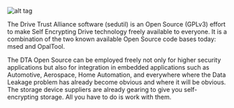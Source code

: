 ![alt tag](https://avatars0.githubusercontent.com/u/13870012?v=3&s=200)

The Drive Trust Alliance software (sedutil) is an Open Source (GPLv3) effort to make Self Encrypting Drive technology freely available to everyone. It is a combination of the two known available Open Source code bases today: msed and OpalTool.

The DTA Open Source can be employed freely not only for higher security applications but also for integration in embedded applications such as Automotive, Aerospace, Home Automation, and everywhere where the Data Leakage problem has already become obvious and where it will be obvious.  The storage device suppliers are already gearing to give you self-encrypting storage.  All you have to do is work with them. 
